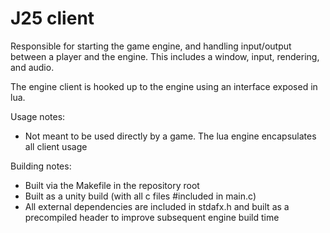 # J25 client
Responsible for starting the game engine, and handling input/output between a player and the engine.  This includes a window, input, rendering, and audio.

The engine client is hooked up to the engine using an interface exposed in lua.

Usage notes:
- Not meant to be used directly by a game.  The lua engine encapsulates all client usage

Building notes:
- Built via the Makefile in the repository root
- Built as a unity build (with all c files #included in main.c)
- All external dependencies are included in stdafx.h and built as a precompiled header to improve subsequent engine build time
